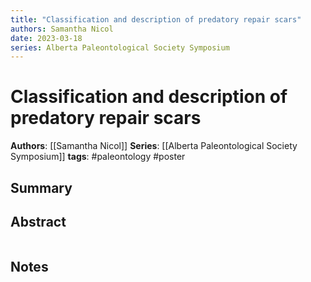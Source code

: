 ```yaml
---
title: "Classification and description of predatory repair scars"
authors: Samantha Nicol
date: 2023-03-18
series: Alberta Paleontological Society Symposium
---
```


# Classification and description of predatory repair scars

**Authors**: [[Samantha Nicol]]
**Series**: [[Alberta Paleontological Society Symposium]]
**tags**: #paleontology #poster 

## Summary

## Abstract
```

```

## Notes
